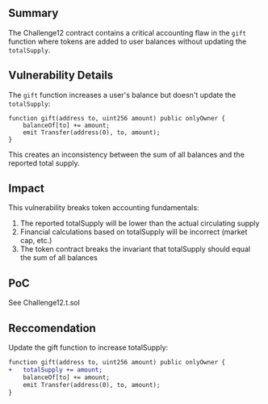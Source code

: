 ## Summary
The Challenge12 contract contains a critical accounting flaw in the `gift` function where tokens are added to user balances without updating the `totalSupply`.

## Vulnerability Details
The `gift` function increases a user's balance but doesn't update the `totalSupply`:
```solidity
function gift(address to, uint256 amount) public onlyOwner {
    balanceOf[to] += amount;
    emit Transfer(address(0), to, amount);
}
```
This creates an inconsistency between the sum of all balances and the reported total supply.

## Impact
This vulnerability breaks token accounting fundamentals:
1. The reported totalSupply will be lower than the actual circulating supply
2. Financial calculations based on totalSupply will be incorrect (market cap, etc.)
3. The token contract breaks the invariant that totalSupply should equal the sum of all balances

## PoC
See Challenge12.t.sol

## Reccomendation
Update the gift function to increase totalSupply:
```diff
function gift(address to, uint256 amount) public onlyOwner {
+   totalSupply += amount;
    balanceOf[to] += amount;
    emit Transfer(address(0), to, amount);
}
```